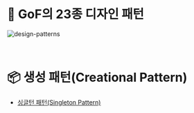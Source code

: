 # 📖 GoF의 23종 디자인 패턴

![design-patterns](https://user-images.githubusercontent.com/71188307/131283463-70667573-1d1c-4bee-9ba8-d20b3a8b311f.png)

<br />

# **📦 생성 패턴(Creational Pattern)**
- [싱글턴 패턴(Singleton Pattern)](src/io/shirohoo/creational/singleton/singleton.md)
